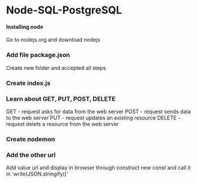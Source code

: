 # Node-SQL-PostgreSQL

#### Installing node
Go to nodejs.org and download nodejs

### Add file package.json
Create new folder and accepted all steps

### Create index.js

### Learn about GET, PUT, POST, DELETE
GET - request asks for data from the web server
POST - request sends data to the web server
PUT - request updates an existing resource
DELETE - request delets a resource from the web server

### Create nodemon

### Add the other url
Add value url and display in browser through construct new const and call it in 'write(JSON.stringify()' 